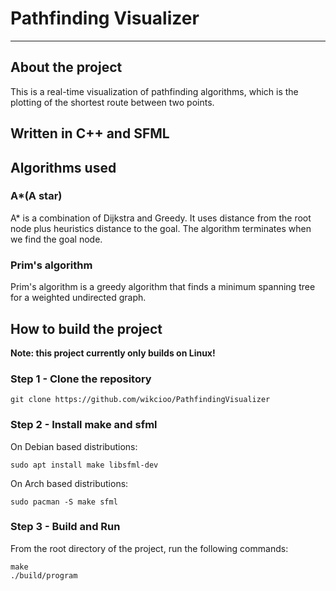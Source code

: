 # Pathfinding Visualizer
---

## About the project
This is a real-time visualization of pathfinding algorithms, which is the plotting of the shortest route between two points.

## Written in C++ and SFML

## Algorithms used
### A*(A star)
A* is a combination of Dijkstra and Greedy. It uses distance from the root node plus heuristics distance to the goal. The algorithm terminates when we find the goal node.

### Prim's algorithm
Prim's algorithm is a greedy algorithm that finds a minimum spanning tree for a weighted undirected graph. 

## How to build the project
**Note: this project currently only builds on Linux!**

### Step 1 - Clone the repository
```git clone https://github.com/wikcioo/PathfindingVisualizer```

### Step 2 - Install make and sfml
On Debian based distributions:
```
sudo apt install make libsfml-dev
```

On Arch based distributions:
```
sudo pacman -S make sfml
```

### Step 3 - Build and Run
From the root directory of the project, run the following commands:
```
make
./build/program
```
